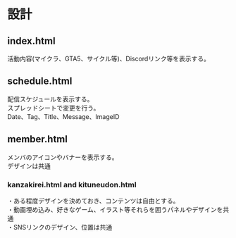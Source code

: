 # 設計

## index.html
活動内容(マイクラ、GTA5、サイクル等)、Discordリンク等を表示する。
## schedule.html
配信スケジュールを表示する。  
スプレッドシートで変更を行う。  
Date、Tag、Title、Message、ImageID
## member.html
メンバのアイコンやバナーを表示する。  
デザインは共通
### kanzakirei.html and kituneudon.html
・ある程度デザインを決めておき、コンテンツは自由とする。  
・動画埋め込み、好きなゲーム、イラスト等それらを囲うパネルやデザインを共通  
・SNSリンクのデザイン、位置は共通
